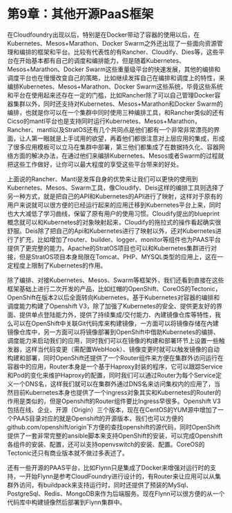 # **第9章：其他开源PaaS框架**

在Cloudfoundry出现以后，特别是在Docker带动了容器的使用以后，在Kubernetes、Mesos+Marathon、Docker Swarm之外还出现了一些面向资源管理和编排的框架和平台。比较有代表性的有Rancher、Cloudify、Dies等，这些平台在开始基本都有自己的调度和编排能力，但是随着Kubernetes、Mesos+Marathon、Docker Swarm这些重量级平台的快速发展，其他的编排和调度平台也在慢慢改变自己的策略，比如继续发挥自己在编排和调度上的特性，来编排Kubernetes、Mesos+Marathon、Docker Swarm这些系统，毕竟这些系统和平台在使用起来还存在一定的门槛，比如Rancher除了可以自己管理Docker容器集群以外，同时还支持对Kubernetes、Mesos+Marathon和Docker Swarm的编排，也就是你可以在一个集群中同时使用三种编排工具，和Rancher类似的还有Cicso的mantl平台也是支持同时运行Kubernetes、Mesos+Marathon，Rancher、mantl以及StratOS还有几个共同点是他们都有一个非常非常漂亮的界面，让人第一眼就是上手试用的欲望，再着他们都很注意对上层应用的集成，形成了很多应用模板可以立马在集群中部署，第三他们都集成了在数据持久化、容器网络方面的解决办法，在通过他们来编排Kubernetes、Mesos或者Swarm的过程就把这些工作做好，让你可以最大程度的享受这些平台带来的好处。

上面说的Rancher、Mantl是发挥自身的优势来让我们可以更快的使用到Kubernetes、Mesos、Swarm工具，像Cloudify、Deis这样的编排工具则选择了另一种方式，就是把自己的API和Kubernetes的API进行了映射，这样对于原有的用户来说就可以很方便的已经运行起来的应用迁移到Kubernetes平台上来，同时也大大减低了学习曲线，保留了原有用户的使用习惯。Cloudify提出的blueprint概念就可以和Kubernetes的对象映射起来，Cloudify的拖拉式的操作看起确实很舒服。Deis除了把自己的Api和Kubernetes进行了映射以外，还对Kubernetes进行了扩充，比如增加了router、builder、logger、monitor等组件也为PAAS平台提供了更完整的能力。Apache的StratOS项目也可以和Kubernetes集群进行对接，但是StratOS项目本身局限在Tomcat、PHP、MYSQL类型的应用上，这在一定程度上限制了Kubernetes的作用。

除了编排、对接Kubernetes、Mesos、Swarm等框架外，我们还看到直接在这些框架基础上进行二次开发的产品，比如红帽的OpenShift、CoreOS的Tectonic，OpenShift在版本2以后全面转向Kubernetes，基于Kubernetes对容器的编排和调度能力构建了Openshift V3，除了加强了Kubernetes的安全、提供更友好的界面、提供单点登陆能力外，提供了持续集成/交付能力、內建镜像仓库等特性，我么可以在OpenShift中关联Git代码库来构建镜像，一方面可以将镜像存储在內建镜像仓库中，另一方面可以将镜像部署到OpenShift中借助Kubernetes的编排、调度能力来启动我们的应用，同时我们可以在镜像的构建和部署环节上设置一些触发器，这样当代码变更（需配置WebHook）、镜像变更时就可以触发镜像的自动构建和部署，同时OpenShift还提供了一个Router组件来方便在集群外访问运行在容器中的应用，Router本身是一个基于Haproxy封装的程序，它可以跟踪Service和Pod的变化来维护Haproxy的配置，同时我们可以通过Router为每个Service定义一个DNS名，这样我们就可以在集群外通过DNS名来访问集权内的应用了，当然目前Kubernetes本身也提供了一个ingress对象其实和Kubernetes的Router的作用是类似的，但是Openshift的Router组件要比Ingress早很多。Openshift V3包括在线、企业、开源（Origin）三个版本，现在在CentOS的YUM源中增加了一个PAAS目录对应的就是Openshift的开源版本，我们也可以方便的github.com/openshift/origin下方便的查找openshift的源代码，同时OpenShift提供了一套非常完整的ansible脚本来支持OpenShift的安装，可以完成Openshift各组件的安装、配置，还可以支持openvswitch的安装、配置。CoreOS的Tectonic还只有商业版本就不做过多表述了。

还有一些开源的PAAS平台，比如Flynn只是集成了Docker来增强对运行时的支持，一开始Flynn是参考CloudFoundry进行设计的，有Router来让应用可以从集群外访问，有buildpack来支持运行时，同时还提供了预装的MySql、PostgreSql、Redis、MongoDB来作为后端服务。现在Flynn可以很方便的从一个代码库中构建镜像然后部署到Flynn集群中。